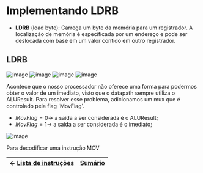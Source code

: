 # Implementando LDRB

- **LDRB** (load byte): Carrega um byte da memória para um registrador. A localização de memória é especificada por um endereço e pode ser deslocada com base em um valor contido em outro registrador.


## LDRB
![image](https://user-images.githubusercontent.com/66538880/207986395-783dd7f1-24c4-4085-acf3-b7d64fa5a8af.png)
![image](https://user-images.githubusercontent.com/66538880/207986422-ec6cfd17-40fd-44fe-b887-34a4becc1186.png)
![image](https://user-images.githubusercontent.com/66538880/207986450-74d5f4e3-81d0-4d16-aca0-ef12794e0d24.png)
![image](https://user-images.githubusercontent.com/66538880/207986469-2eaa85d8-f126-4514-b758-c8c717338f5d.png)


Acontece que o nosso processador não oferece uma forma para podermos obter o valor de um imediato, visto que o datapath sempre utiliza o ALUResult. Para resolver esse problema, adicionamos um mux que é controlado pela flag 'MovFlag'.

* ${MovFlag = 0 \rightarrow }$ a saída a ser considerada é o ALUResult;
* ${MovFlag = 1 \rightarrow }$ a saída a ser considerada é o imediato;

![image](https://user-images.githubusercontent.com/66538880/213033234-13cf85dc-850b-4225-bde3-c3169649be90.png)

Para decodificar uma instrução MOV




|$\leftarrow$ [Lista de instruções](https://github.com/Batchuka/Projeto-ARM-Single-Cycle-IFES/blob/main/Documenta%C3%A7%C3%A3o/3%20%E2%80%94%20AS%20NOVAS%20INSTRU%C3%87%C3%95ES%20TO-BE/AS%20NOVAS%20INSTRU%C3%87%C3%95ES%20TO-BE.md#implementando-as-fun%C3%A7%C3%B5es) | [Sumário](https://github.com/Batchuka/Projeto-ARM-Single-Cycle-IFES#sum%C3%A1rio) |
|-|-|

